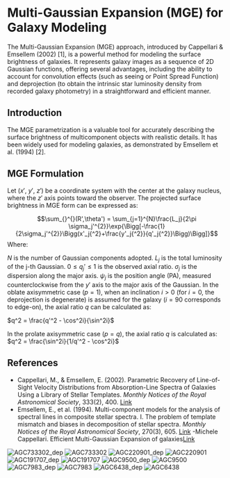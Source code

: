 # Multi-Gaussian Expansion (MGE) for Galaxy Modeling

The Multi-Gaussian Expansion (MGE) approach, introduced by Cappellari & Emsellem (2002) [1], is a powerful method for modeling the surface brightness of galaxies. It represents galaxy images as a sequence of 2D Gaussian functions, offering several advantages, including the ability to account for convolution effects (such as seeing or Point Spread Function) and deprojection (to obtain the intrinsic star luminosity density from recorded galaxy photometry) in a straightforward and efficient manner.

## Introduction

The MGE parametrization is a valuable tool for accurately describing the surface brightness of multicomponent objects with realistic details. It has been widely used for modeling galaxies, as demonstrated by Emsellem et al. (1994) [2].

## MGE Formulation

Let ($x'$, $y'$, $z'$) be a coordinate system with the center at the galaxy nucleus, where the $z'$ axis points toward the observer. The projected surface brightness in MGE form can be expressed as:

$$\sum_{}^{}(R',\theta') = \sum_{j=1}^{N}\frac{L_j}{2\pi \sigma_j'^{2}}\exp{\Bigg[-\frac{1}{2\sigma_j'^{2}}\Bigg(x'_j{^2}+\frac{y'_j{^2}}{q'_j{^2}}\Bigg)\Bigg]}$$
Where:

$N$ is the number of Gaussian components adopted.
$L_j$ is the total luminosity of the j-th Gaussian.
$0 \leq q_j ′ \leq 1$ is the observed axial ratio.
$\sigma_j$ is the dispersion along the major axis.
$\psi_j$ is the position angle (PA), measured counterclockwise from the $y'$ axis to the major axis of the Gaussian.
In the oblate axisymmetric case ($p = 1$), when an inclination $i > 0$ (for $i = 0$, the deprojection is degenerate) is assumed for the galaxy ($i = 90$ corresponds to edge-on), the axial ratio $q$ can be calculated as:

$q^2 = \frac{q'^2 - \cos^2i}{\sin^2i}$


In the prolate axisymmetric case ($p = q$), the axial ratio $q$ is calculated as:
$q^2 = \frac{\sin^2i}{1/q'^2 - \cos^2i}$


## References

- Cappellari, M., & Emsellem, E. (2002). Parametric Recovery of Line-of-Sight Velocity Distributions from Absorption-Line Spectra of Galaxies Using a Library of Stellar Templates. *Monthly Notices of the Royal Astronomical Society*, 333(2), 400. [Link](https://doi.org/10.1046/j.1365-8711.2002.05412.x)
- Emsellem, E., et al. (1994). Multi-component models for the analysis of spectral lines in composite stellar spectra. I. The problem of template mismatch and biases in decomposition of stellar spectra. *Monthly Notices of the Royal Astronomical Society*, 270(3), 605. [Link](https://doi.org/10.1093/mnras/270.3.605)
-Michele Cappellari. Efficient Multi-Gaussian Expansion of galaxies[Link](https://doi.org/10.48550/arXiv.astro-ph/0201430)





 
![AGC733302_dep](https://user-images.githubusercontent.com/100031717/208244447-47ada34e-e825-4eda-8d1f-38b91957e6c1.png)
![AGC733302](https://user-images.githubusercontent.com/100031717/208244449-aeef76f0-ce33-4ebb-965c-ea1f776ed750.png)
![AGC220901_dep](https://user-images.githubusercontent.com/100031717/208244450-28259876-899a-49d8-a482-70c2e129f8cb.png)
![AGC220901](https://user-images.githubusercontent.com/100031717/208244451-61c0c540-289d-4641-a832-dfaf6d42617d.png)
![AGC191707_dep](https://user-images.githubusercontent.com/100031717/208244453-ab1ab2f8-565f-46d2-b95e-2fc07af9fbac.png)
![AGC191707](https://user-images.githubusercontent.com/100031717/208244454-749fd589-ca9f-44a7-bb29-d8ae2bda8539.png)
![AGC9500_dep](https://user-images.githubusercontent.com/100031717/208244455-545ede8f-c7c9-4cdc-9f6d-b058e099483a.png)
![AGC9500](https://user-images.githubusercontent.com/100031717/208244456-45555e70-6de3-4cb2-a01c-0c3de50bbbc6.png)
![AGC7983_dep](https://user-images.githubusercontent.com/100031717/208244458-6feff57c-faf5-4ab7-b952-8797405764ae.png)
![AGC7983](https://user-images.githubusercontent.com/100031717/208244459-aaab99f1-464c-4d90-a316-057205be7541.png)
![AGC6438_dep](https://user-images.githubusercontent.com/100031717/208244460-3ee774ec-1020-4d0f-846e-4a49ff9a337c.png)
![AGC6438](https://user-images.githubusercontent.com/100031717/208244461-fe486667-3705-4704-a615-bd6be707d0bc.png)


